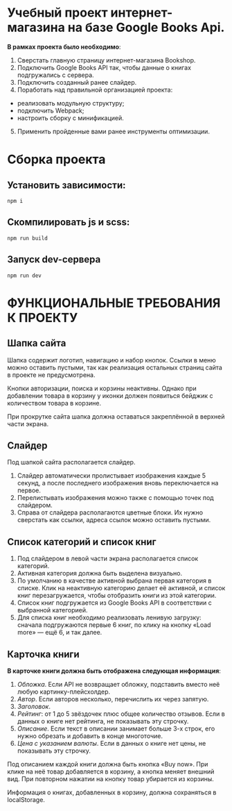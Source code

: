 # Учебный проект интернет-магазина на базе Google Books Api.

**В рамках проекта было необходимо**:

1. Сверстать главную страницу интернет-магазина Bookshop.
2. Подключить Google Books API так, чтобы данные о книгах подгружались с сервера.
3. Подключить созданный ранее слайдер.
4. Поработать над правильной организацией проекта:
  - реализовать модульную структуру;
  - подключить Webpack;
  - настроить сборку с минификацией.
5. Применить пройденные вами ранее инструменты оптимизации.

# Сборка проекта

## Установить зависимости:
```
npm i
```
## Скомпилировать js и scss:
```
npm run build
```
## Запуск dev-сервера
```
npm run dev
```

# ФУНКЦИОНАЛЬНЫЕ ТРЕБОВАНИЯ К ПРОЕКТУ
## Шапка сайта
Шапка содержит логотип, навигацию и набор кнопок. Ссылки в меню можно оставить пустыми, так как реализация остальных страниц сайта в проекте не предусмотрена.

Кнопки авторизации, поиска и корзины неактивны. Однако при добавлении товара в корзину у иконки должен появиться бейджик с количеством товара в корзине.

При прокрутке сайта шапка должна оставаться закреплённой в верхней части экрана.

## Слайдер
Под шапкой сайта располагается слайдер.

1. Слайдер автоматически пролистывает изображения каждые 5 секунд, а после последнего изображения вновь переключается на первое.
2. Перелистывать изображения можно также с помощью точек под слайдером.
3. Справа от слайдера располагаются цветные блоки. Их нужно сверстать как ссылки, адреса ссылок можно оставить пустыми.

## Список категорий и список книг

1. Под слайдером в левой части экрана располагается список категорий.
2. Активная категория должна быть выделена визуально.
3. По умолчанию в качестве активной выбрана первая категория в списке. Клик на неактивную категорию делает её активной, и список книг перезагружается, чтобы отобразить книги из этой категории.
4. Список книг подгружается из Google Books API в соответствии с выбранной категорией.
5. Для списка книг необходимо реализовать ленивую загрузку: сначала подгружаются первые 6 книг, по клику на кнопку «Load more» — ещё 6, и так далее.

## Карточка книги

**В карточке книги должна быть отображена следующая информация**:

1. *Обложка*. Если API не возвращает обложку, подставить вместо неё любую картинку-плейсхолдер.
2. *Автор*. Если авторов несколько, перечислить их через запятую.
3. *Заголовок*.
4. *Рейтинг*: от 1 до 5 звёздочек плюс общее количество отзывов. Если в данных о книге нет рейтинга, не показывать эту строчку.
5. *Описание*. Если текст в описании занимает больше 3-х строк, его нужно обрезать и добавить в конце многоточие.
6. *Цена с указанием валюты*. Если в данных о книге нет цены, не показывать эту строчку.

Под описанием каждой книги должна быть кнопка «Buy now». При клике на неё товар добавляется в корзину, а кнопка меняет внешний вид. При повторном нажатии на кнопку товар убирается из корзины.

Информация о книгах, добавленных в корзину, должна сохраняться в localStorage.
